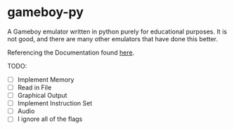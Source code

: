 # gameboy-py
A Gameboy emulator written in python purely for educational purposes. It is not good, and there are many other emulators that have done this better.

Referencing the Documentation found [here](https://github.com/ikkentim/GBEmmy/raw/master/ref/GameBoyProgrammingManual.pdf).

TODO:
- [ ] Implement Memory
- [ ] Read in File
- [ ] Graphical Output
- [ ] Implement Instruction Set
- [ ] Audio
- [ ] I ignore all of the flags
